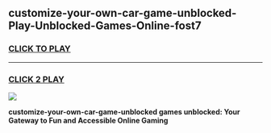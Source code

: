 
## customize-your-own-car-game-unblocked-Play-Unblocked-Games-Online-fost7
<h3>
<a href="https://premium76.site?title=customize-your-own-car-game-unblocked&ref=24A">CLICK TO PLAY</a></h3>
<hr>

<h3>
<a href="https://premium76.site?title=customize-your-own-car-game-unblocked&ref=24A">CLICK 2 PLAY</a>
  
</h3>

<a href="https://premium76.site?title=customize-your-own-car-game-unblocked&ref=24A"><img src="https://clearcache.store/games.png"></a>


**customize-your-own-car-game-unblocked games unblocked: Your Gateway to Fun and Accessible Online Gaming**
